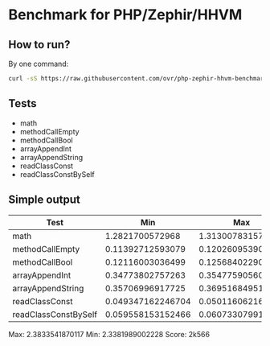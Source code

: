Benchmark for PHP/Zephir/HHVM
=============================

## How to run?

By one command:

```bash
curl -sS https://raw.githubusercontent.com/ovr/php-zephir-hhvm-benchmark/master/benchmark.php | php
```

## Tests

* math
* methodCallEmpty
* methodCallBool
* arrayAppendInt
* arrayAppendString
* readClassConst
* readClassConstBySelf

## Simple output

| Test                 | Min                  | Max                  | Avg                  |
|----------------------|----------------------|----------------------|----------------------|
| math                 | 1.2821700572968      | 1.3130078315735      | 1.2895672798157      |
| methodCallEmpty      | 0.11392712593079     | 0.1202609539032      | 0.11500084400177     |
| methodCallBool       | 0.12116003036499     | 0.12568402290344     | 0.12210638523102     |
| arrayAppendInt       | 0.34773802757263     | 0.35477590560913     | 0.35250170230865     |
| arrayAppendString    | 0.35706996917725     | 0.36951684951782     | 0.36107654571533     |
| readClassConst       | 0.049347162246704    | 0.050116062164307    | 0.04967405796051     |
| readClassConstBySelf | 0.059558153152466    | 0.060733079910278    | 0.059996747970581    |

Max: 2.3833541870117
Min: 2.3381989002228
Score: 2k566